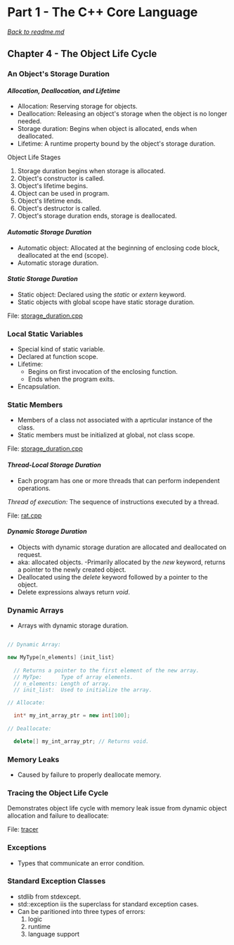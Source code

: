 # Part 1 - The C++ Core Language

[*Back to readme.md*](../readme.md)

## Chapter 4 - The Object Life Cycle

### An Object's Storage Duration

#### *Allocation, Deallocation, and Lifetime*

- Allocation: Reserving storage for objects.
- Deallocation: Releasing an object's storage when the object is no longer needed.
- Storage duration: Begins when object is allocated, ends when deallocated.
- Lifetime: A runtime property bound by the object's storage duration.

Object Life Stages

1. Storage duration begins when storage is allocated.
2. Object's constructor is called.
3. Object's lifetime begins.
4. Object can be used in program.
5. Object's lifetime ends.
6. Object's destructor is called.
7. Object's storage duration ends, storage is deallocated.

#### *Automatic Storage Duration*

- Automatic object: Allocated at the beginning of enclosing code block, deallocated at the end (scope).
- Automatic storage duration.

#### *Static Storage Duration*

- Static object: Declared using the *static* or *extern* keyword.
- Static objects with global scope have static storage duration.

File: [storage_duration.cpp](./storage_duration.cpp)

### Local Static Variables

- Special kind of static variable.
- Declared at function scope.
- Lifetime:
  - Begins on first invocation of the enclosing function.
  - Ends when the program exits.
- Encapsulation.

### Static Members

- Members of a class not associated with a aprticular instance of the class.
- Static members must be initialized at global, not class scope.

File: [storage_duration.cpp](./storage_duration.cpp)

#### *Thread-Local Storage Duration*

- Each program has one or more threads that can perform independent operations.

*Thread of execution:* The sequence of instructions executed by a thread.

File: [rat.cpp](./rat.cpp)

#### *Dynamic Storage Duration*

- Objects with dynamic storage duration are allocated and deallocated on request.
- aka: allocated objects.
-Primarily allocated by the *new* keyword, returns a pointer to the newly created object.
- Deallocated using the *delete* keyword followed by a pointer to the object.
- Delete expressions always return *void*.

### Dynamic Arrays

- Arrays with dynamic storage duration.

```cpp

// Dynamic Array:

new MyType[n_elements] {init_list}
 
  // Returns a pointer to the first element of the new array.
  // MyTpe:      Type of array elements.
  // n_elements: Length of array.
  // init_list:  Used to initialize the array.

// Allocate:

  int* my_int_array_ptr = new int[100];
  
// Deallocate:

  delete[] my_int_array_ptr; // Returns void.

```

### Memory Leaks

- Caused by failure to properly deallocate memory.

### Tracing the Object Life Cycle

Demonstrates object life cycle with memory leak issue from dynamic object allocation and failure to deallocate:

File: [tracer](./tracer.cpp)

### Exceptions

- Types that communicate an error condition.

### Standard Exception Classes

- stdlib from stdexcept.
- std::exception iis the superclass for standard exception cases.
- Can be paritioned into three types of errors:
  1. logic
  2. runtime
  3. language support
  